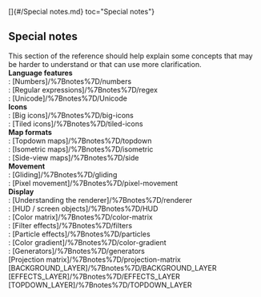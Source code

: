 []{#/Special notes.md} toc="Special notes"}    
## Special notes    
This section of the reference should help explain some concepts that may    
be harder to understand or that can use more clarification.    
**Language features**    
:   [Numbers]/%7Bnotes%7D/numbers    
:   [Regular expressions]/%7Bnotes%7D/regex    
:   [Unicode]/%7Bnotes%7D/Unicode    
**Icons**    
:   [Big icons]/%7Bnotes%7D/big-icons    
:   [Tiled icons]/%7Bnotes%7D/tiled-icons    
**Map formats**    
:   [Topdown maps]/%7Bnotes%7D/topdown    
:   [Isometric maps]/%7Bnotes%7D/isometric    
:   [Side-view maps]/%7Bnotes%7D/side    
**Movement**    
:   [Gliding]/%7Bnotes%7D/gliding    
:   [Pixel movement]/%7Bnotes%7D/pixel-movement    
**Display**    
:   [Understanding the renderer]/%7Bnotes%7D/renderer    
:   [HUD / screen objects]/%7Bnotes%7D/HUD    
:   [Color matrix]/%7Bnotes%7D/color-matrix    
:   [Filter effects]/%7Bnotes%7D/filters    
:   [Particle effects]/%7Bnotes%7D/particles    
:   [Color gradient]/%7Bnotes%7D/color-gradient    
:   [Generators]/%7Bnotes%7D/generators    
[Projection matrix]/%7Bnotes%7D/projection-matrix    
[BACKGROUND_LAYER]/%7Bnotes%7D/BACKGROUND_LAYER    
[EFFECTS_LAYER]/%7Bnotes%7D/EFFECTS_LAYER    
[TOPDOWN_LAYER]/%7Bnotes%7D/TOPDOWN_LAYER  